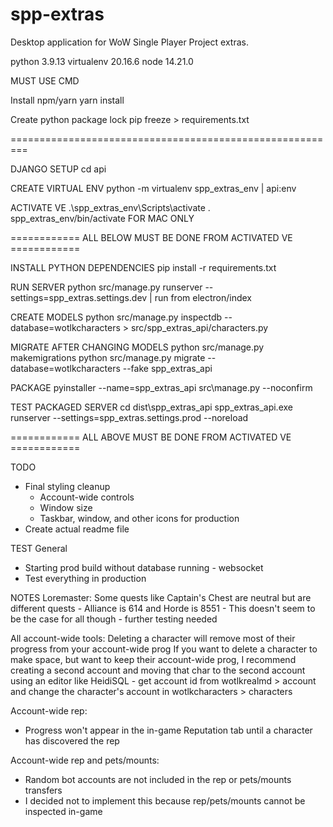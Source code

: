 # spp-extras
Desktop application for WoW Single Player Project extras.

python 3.9.13
virtualenv 20.16.6
node 14.21.0

MUST USE CMD

Install npm/yarn
yarn install

Create python package lock
pip freeze > requirements.txt

=========================================================


DJANGO SETUP
cd api

CREATE VIRTUAL ENV
python -m virtualenv spp_extras_env   |   api:env

ACTIVATE VE
.\spp_extras_env\Scripts\activate
. spp_extras_env/bin/activate FOR MAC ONLY


============ ALL BELOW MUST BE DONE FROM ACTIVATED VE ============

INSTALL PYTHON DEPENDENCIES
pip install -r requirements.txt


RUN SERVER
python src/manage.py runserver --settings=spp_extras.settings.dev   |   run from electron/index


CREATE MODELS
python src/manage.py inspectdb --database=wotlkcharacters > src/spp_extras_api/characters.py

MIGRATE AFTER CHANGING MODELS
python src/manage.py makemigrations
python src/manage.py migrate --database=wotlkcharacters --fake spp_extras_api


PACKAGE
pyinstaller --name=spp_extras_api src\manage.py --noconfirm

TEST PACKAGED SERVER
cd dist\spp_extras_api
spp_extras_api.exe runserver --settings=spp_extras.settings.prod --noreload

============ ALL ABOVE MUST BE DONE FROM ACTIVATED VE ============


TODO
- Final styling cleanup
  - Account-wide controls
  - Window size
  - Taskbar, window, and other icons for production
- Create actual readme file


TEST
General
  - Starting prod build without database running - websocket
  - Test everything in production


NOTES
Loremaster:
  Some quests like Captain's Chest are neutral but are different quests
    - Alliance is 614 and Horde is 8551
    - This doesn't seem to be the case for all though - further testing needed

All account-wide tools:
  Deleting a character will remove most of their progress from your account-wide prog
  If you want to delete a character to make space, but want to keep their account-wide prog,
  I recommend creating a second account and moving that char to the second account using an
  editor like HeidiSQL
    - get account id from wotlkrealmd > account and change the character's account in wotlkcharacters > characters

Account-wide rep:
  - Progress won't appear in the in-game Reputation tab until a character has discovered the rep

Account-wide rep and pets/mounts:
  - Random bot accounts are not included in the rep or pets/mounts transfers
  - I decided not to implement this because rep/pets/mounts cannot be inspected in-game
